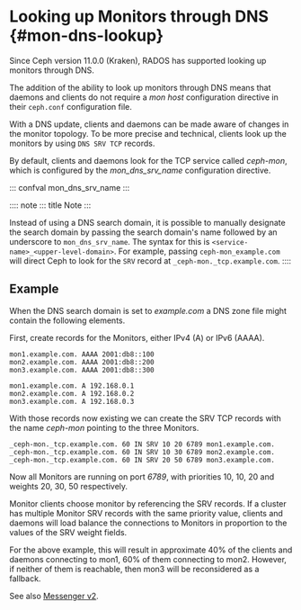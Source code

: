 # Looking up Monitors through DNS {#mon-dns-lookup}

Since Ceph version 11.0.0 (Kraken), RADOS has supported looking up
monitors through DNS.

The addition of the ability to look up monitors through DNS means that
daemons and clients do not require a *mon host* configuration directive
in their `ceph.conf` configuration file.

With a DNS update, clients and daemons can be made aware of changes in
the monitor topology. To be more precise and technical, clients look up
the monitors by using `DNS SRV TCP` records.

By default, clients and daemons look for the TCP service called
*ceph-mon*, which is configured by the *mon_dns_srv_name* configuration
directive.

::: confval
mon_dns_srv_name
:::

:::: note
::: title
Note
:::

Instead of using a DNS search domain, it is possible to manually
designate the search domain by passing the search domain\'s name
followed by an underscore to `mon_dns_srv_name`. The syntax for this is
`<service-name>_<upper-level-domain>`. For example, passing
`ceph-mon_example.com` will direct Ceph to look for the `SRV` record at
`_ceph-mon._tcp.example.com`.
::::

## Example

When the DNS search domain is set to *example.com* a DNS zone file might
contain the following elements.

First, create records for the Monitors, either IPv4 (A) or IPv6 (AAAA).

    mon1.example.com. AAAA 2001:db8::100
    mon2.example.com. AAAA 2001:db8::200
    mon3.example.com. AAAA 2001:db8::300

    mon1.example.com. A 192.168.0.1
    mon2.example.com. A 192.168.0.2
    mon3.example.com. A 192.168.0.3

With those records now existing we can create the SRV TCP records with
the name *ceph-mon* pointing to the three Monitors.

    _ceph-mon._tcp.example.com. 60 IN SRV 10 20 6789 mon1.example.com.
    _ceph-mon._tcp.example.com. 60 IN SRV 10 30 6789 mon2.example.com.
    _ceph-mon._tcp.example.com. 60 IN SRV 20 50 6789 mon3.example.com.

Now all Monitors are running on port *6789*, with priorities 10, 10, 20
and weights 20, 30, 50 respectively.

Monitor clients choose monitor by referencing the SRV records. If a
cluster has multiple Monitor SRV records with the same priority value,
clients and daemons will load balance the connections to Monitors in
proportion to the values of the SRV weight fields.

For the above example, this will result in approximate 40% of the
clients and daemons connecting to mon1, 60% of them connecting to mon2.
However, if neither of them is reachable, then mon3 will be reconsidered
as a fallback.

See also [Messenger v2](msgr2).
